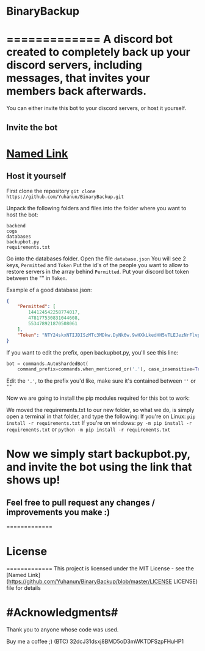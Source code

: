 # BinaryBackup #
=============
A discord bot created to completely back up your discord servers, including messages, that invites your members back afterwards.
=============

You can either invite this bot to your discord servers, or host it yourself.
## Invite the bot ##
[Named Link](https://discordapp.com/oauth2/authorize?client_id=535811461532876823&scope=bot "click here")
=============
## Host it yourself ##
First clone the repository
`git clone https://github.com/Yuhanun/BinaryBackup.git`

Unpack the following folders and files into the folder where you want to host the bot:
```
backend
cogs
databases
backupbot.py
requirements.txt
```

Go into the databases folder.
Open the file `database.json`
You will see 2 keys, `Permitted` and `Token`
Put the id's of the people you want to allow to restore servers in the array behind `Permitted`.
Put your discord bot token between the "" in `Token`.

Example of a good database.json:
```json
{
    "Permitted": [
        144124542258774017,
        478177530831044608,
        553478921870508061
    ],
    "Token": "NTY24skxNTIJDISzMTc3MDkw.DyNk6w.9wHXkLkedHH5vTLEJezNrFlvpks"
}
```

If you want to edit the prefix, open backupbot.py, you'll see this line:
```python
bot = commands.AutoShardedBot(
    command_prefix=commands.when_mentioned_or('.'), case_insensitive=True)
```
Edit the `'.'`, to the prefix you'd like, make sure it's contained between `''` or `""`

Now we are going to install the pip modules required for this bot to work:

We moved the requirements.txt to our new folder, so what we do, is simply open a terminal in that folder, and type the following:
If you're on Linux:
    `pip install -r requirements.txt`
If you're on windows:
    `py -m pip install -r requirements.txt`
    or
    `python -m pip install -r requirements.txt`

Now we simply start backupbot.py, and invite the bot using the link that shows up!
=============
## Feel free to pull request any changes / improvements you make :) ##
=============
# License #
=============
This project is licensed under the MIT License - see the [Named Link](https://github.com/Yuhanun/BinaryBackup/blob/master/LICENSE LICENSE) file for details

#Acknowledgments#
=============
Thank you to anyone whose code was used.

Buy me a coffee ;) (BTC)
32dcJ31dsxj8BMD5oD3mWKTDFSzpFHuHP1